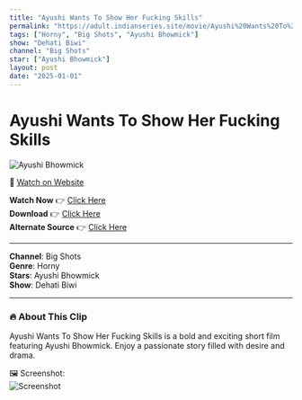 ```yaml
---
title: "Ayushi Wants To Show Her Fucking Skills"
permalink: "https://adult.indianseries.site/movie/Ayushi%20Wants%20To%20Show%20Her%20Fucking%20Skills"
tags: ["Horny", "Big Shots", "Ayushi Bhowmick"]
show: "Dehati Biwi"
channel: "Big Shots"
star: ["Ayushi Bhowmick"]
layout: post
date: "2025-01-01"
---
```


# Ayushi Wants To Show Her Fucking Skills

![Ayushi Bhowmick](https://shorts.desisins.com/wp-content/uploads/2024/09/Ayushi-Fucking-Skill-DesiSins.com_.jpg)

🔗 [Watch on Website](https://adult.indianseries.site/movie/Ayushi%20Wants%20To%20Show%20Her%20Fucking%20Skills)

**Watch Now** 👉 [Click Here](https://adult.indianseries.site/movie/Ayushi%20Wants%20To%20Show%20Her%20Fucking%20Skills)  
**Download** 👉 [Click Here](https://adult.indianseries.site/movie/Ayushi%20Wants%20To%20Show%20Her%20Fucking%20Skills)  
**Alternate Source** 👉 [Click Here](https://adult.indianseries.site/movie/Ayushi%20Wants%20To%20Show%20Her%20Fucking%20Skills)

---

**Channel**: Big Shots  
**Genre**: Horny  
**Stars**: Ayushi Bhowmick  
**Show**: Dehati Biwi

---

### 🔥 About This Clip

Ayushi Wants To Show Her Fucking Skills is a bold and exciting short film featuring Ayushi Bhowmick. Enjoy a passionate story filled with desire and drama.
 
🖼️ Screenshot:  
![Screenshot](https://shorts.desisins.com/wp-content/uploads/2024/09/Ayushi-Fucking-Skill-DesiSins.com_.jpg)
